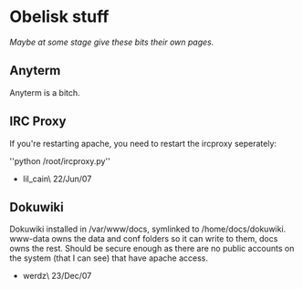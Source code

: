 # Obelisk stuff

*Maybe at some stage give these bits their own pages.*

## Anyterm

Anyterm is a bitch.

## IRC Proxy

If you're restarting apache, you need to restart the ircproxy seperately:

''python /root/ircproxy.py''

- lil_cain\\
22/Jun/07

## Dokuwiki

Dokuwiki installed in /var/www/docs, symlinked to /home/docs/dokuwiki. www-data owns the data and conf folders so it can write to them, docs owns the rest. Should be secure enough as there are no public accounts on the system (that I can see) that have apache access.

- werdz\\
23/Dec/07
